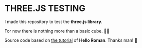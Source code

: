 # THREE.JS TESTING  

I made this repository to test the **three.js library**. 

For now there is nothing more than a basic cube. 💁‍♂️

Source code based on [the tutorial](https://www.youtube.com/watch?v=AYa0aJ9xd_U) of **Hello Roman**. Thanks man! 🍻
